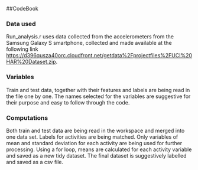 ##CodeBook





### Data used
Run_analysis.r uses data collected from the accelerometers from the Samsung Galaxy S smartphone, collected and made available at the following link https://d396qusza40orc.cloudfront.net/getdata%2Fprojectfiles%2FUCI%20HAR%20Dataset.zip. 

### Variables
Train and test data, together with their features and labels are being read in the file one by one. The names selected for the variables are suggestive for their purpose and easy to follow through the code.

### Computations
Both train and test data are being read in the workspace and merged into one data set. Labels for activities are being matched. Only variables of mean and standard deviation for each activity are being used for further processing.
Using a for loop, means are calculated for each activity variable and saved as a new tidy dataset. The final dataset is suggestively labelled and saved as a csv file. 
 